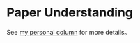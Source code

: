 # Paper Understanding

See [my personal column](https://blog.csdn.net/zhouchen1998/category_10384049.html) for more details。